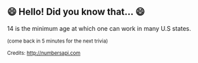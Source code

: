 ## 😄 Hello! Did you know that... 😄
14 is the minimum age at which one can work in many U.S states.

<sup>(come back in 5 minutes for the next trivia)</sup>


<sup>Credits: http://numbersapi.com</sup>
